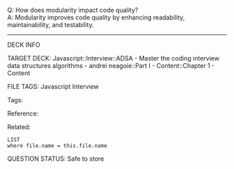Q: How does modularity impact code quality?  
A: Modularity improves code quality by enhancing readability, maintainability, and testability.
<!--ID: 1690376047351-->

---

DECK INFO

TARGET DECK: Javascript::Interview::ADSA - Master the coding interview data structures algorithms - andrei neagoie::Part I - Content::Chapter 1 - Content

FILE TAGS: Javascript Interview

Tags:

Reference:

Related:

```dataview
LIST
where file.name = this.file.name
```

QUESTION STATUS: Safe to store